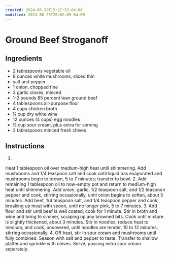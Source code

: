 ```yaml
---
created: 2024-06-20T15:27:53-04:00
modified: 2024-08-29T20:02:09-04:00
---
```


# Ground Beef Stroganoff

## Ingredients 
- 2 tablespoons vegetable oil
- 8 ounces white mushrooms, sliced thin
- salt and pepper
- 1 onion, chopped fine
- 3 garlic cloves, minced
- 1-2 pounds 85 percent lean ground beef
- 4 tablespoons all-purpose flour
- 4 cups chicken broth
- ¼ cup dry white wine
- 12 ounces (4 cups) egg noodles
- ½ cup sour cream, plus extra for serving
- 2 tablespoons minced fresh chives

## Instructions
1.
Heat 1 tablespoon oil over medium-high heat until shimmering. Add mushrooms and 1/4 teaspoon salt and cook until liquid has evaporated and mushrooms begin to brown, 5 to 7 minutes; transfer to bowl.
2.
Add remaining 1 tablespoon oil to now-empty pot and return to medium-high heat until shimmering. Add onion, garlic, 1/2 teaspoon salt, and 1/2 teaspoon pepper and cook, stirring occasionally, until onion begins to soften, about 5 minutes. Add beef, 1/4 teaspoon salt, and 1/4 teaspoon pepper and cook, breaking up meat with spoon, until no longer pink, 5 to 7 minutes.
3.
Add flour and stir until beef is well coated; cook for 1 minute. Stir in broth and wine and bring to simmer, scraping up any browned bits. Cook until mixture is slightly thickened, about 3 minutes. Stir in noodles, reduce heat to medium, and cook, uncovered, until noodles are tender, 10 to 12 minutes, stirring occasionally.
4.
Off heat, stir in sour cream and mushrooms until fully combined. Season with salt and pepper to taste. Transfer to shallow platter and sprinkle with chives. Serve, passing extra sour cream separately.
